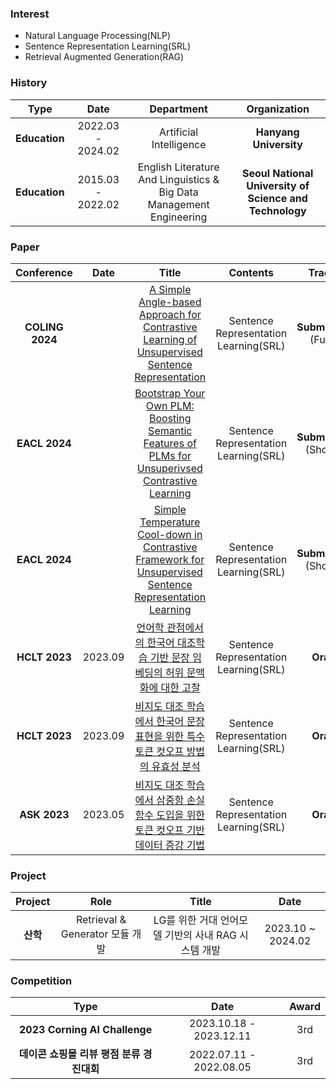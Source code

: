 ###  Interest 
   *  Natural Language Processing(NLP)
   *  Sentence Representation Learning(SRL)
   *  Retrieval Augmented Generation(RAG)


### History

| **Type** | **Date** | **Department** | **Organization** |
|:--------:|:--------:|:--------:|:--------:|
| **Education** | 2022.03 - 2024.02 | Artificial Intelligence |	**Hanyang University** |
| **Education** |	2015.03 - 2022.02 |	English Literature And Linguistics & Big Data Management Engineering |	**Seoul National University of Science and Technology** |


###  Paper

| **Conference** | **Date** | **Title** |**Contents** | **Track** |
|:--------:|:--------:|:--------:|:--------:|:--------:|
| **COLING 2024** |  | [A Simple Angle-based Approach for Contrastive Learning of Unsupervised Sentence Representation]() | Sentence Representation Learning(SRL) | **Submitted** (Full)|
| **EACL 2024** |  | [Bootstrap Your Own PLM: Boosting Semantic Features of PLMs for Unsuperivsed Contrastive Learning]() | Sentence Representation Learning(SRL) | **Submitted** (Short)|
| **EACL 2024** |  | [Simple Temperature Cool-down in Contrastive Framework for Unsupervised Sentence Representation Learning]() | Sentence Representation Learning(SRL) | **Submitted** (Short)|
| **HCLT 2023** | 2023.09 | [언어학 관점에서의 한국어 대조학습 기반 문장 임베딩의 허위 문맥화에 대한 고찰]() | Sentence Representation Learning(SRL) | **Oral** |
| **HCLT 2023** | 2023.09 | [비지도 대조 학습에서 한국어 문장 표현을 위한 특수 토큰 컷오프 방법의 유효성 분석]() | Sentence Representation Learning(SRL) | **Oral** |
| **ASK 2023** | 2023.05 | [비지도 대조 학습에서 삼중항 손실 함수 도입을 위한 토큰 컷오프 기반 데이터 증강 기법]() | Sentence Representation Learning(SRL) | **Oral** |

###  Project

| **Project** | **Role** | **Title** |**Date** |
|:--------:|:--------:|:--------:|:--------:|
| **산학** | Retrieval & Generator 모듈 개발 | LG를 위한 거대 언어모델 기반의 사내 RAG 시스템 개발 | 2023.10 ~ 2024.02 |

###  Competition

| **Type** | **Date** | **Award** |
|:--------:|:--------:|:--------:|
| **2023 Corning AI Challenge** | 2023.10.18 - 2023.12.11 | 3rd |
| **데이콘 쇼핑몰 리뷰 평점 분류 경진대회** | 2022.07.11 - 2022.08.05 | 3rd |
